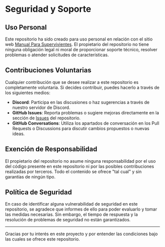# Seguridad y Soporte

## Uso Personal

Este repositorio ha sido creado para uso personal en relación con el sitio web [Manual Para Supervivientes](https://xzackyx.github.io/Manual-para-supervivientes/). El propietario del repositorio no tiene ninguna obligación legal ni moral de proporcionar soporte técnico, resolver problemas o atender solicitudes de características.

## Contribuciones Voluntarias

Cualquier contribución que se desee realizar a este repositorio es completamente voluntaria. Si decides contribuir, puedes hacerlo a través de los siguientes medios:

- **Discord**: Participa en las discusiones o haz sugerencias a través de nuestro servidor de Discord.
- **GitHub Issues**: Reporta problemas o sugiere mejoras directamente en la sección de [Issues](https://github.com/xzackyx/Manual-para-supervivientes/issues) del repositorio.
- **GitHub Conversations**: Utiliza los apartados de conversación en los Pull Requests o Discussions para discutir cambios propuestos o nuevas ideas.

## Exención de Responsabilidad

El propietario del repositorio no asume ninguna responsabilidad por el uso del código presente en este repositorio ni por las posibles contribuciones realizadas por terceros. Todo el contenido se ofrece "tal cual" y sin garantías de ningún tipo.

## Política de Seguridad

En caso de identificar alguna vulnerabilidad de seguridad en este repositorio, se agradece que informes de ello para poder evaluarlo y tomar las medidas necesarias. Sin embargo, el tiempo de respuesta y la resolución de problemas de seguridad no están garantizados.

---

Gracias por tu interés en este proyecto y por entender las condiciones bajo las cuales se ofrece este repositorio.
